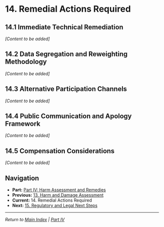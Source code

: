 # 14. Remedial Actions Required

## 14.1 Immediate Technical Remediation

*[Content to be added]*

## 14.2 Data Segregation and Reweighting Methodology

*[Content to be added]*

## 14.3 Alternative Participation Channels

*[Content to be added]*

## 14.4 Public Communication and Apology Framework

*[Content to be added]*

## 14.5 Compensation Considerations

*[Content to be added]*

## Navigation
- **Part:** [Part IV: Harm Assessment and Remedies](./index.md)
- **Previous:** [13. Harm and Damage Assessment](13-harm-damage-assessment.md)
- **Current:** 14. Remedial Actions Required
- **Next:** [15. Regulatory and Legal Next Steps](15-regulatory-legal-steps.md)

---
*Return to [Main Index](../index.md) | [Part IV](./index.md)*